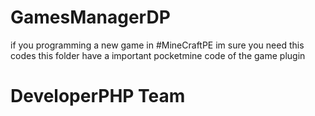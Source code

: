 
# GamesManagerDP

if you programming a new game in #MineCraftPE im sure you need this codes
this folder have a important pocketmine code of the game plugin

# DeveloperPHP Team
